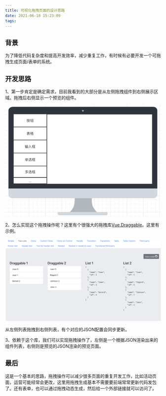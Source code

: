 ```yaml
---
title: 可视化拖拽页面的设计思路
date: 2021-06-10 15:23:09
tags:
---
```


## 背景

为了降低代码复杂度和提高开发效率，减少重复工作，有时候有必要开发一个可拖拽生成页面/表单的系统。

## 开发思路

1、第一步肯定是确定需求，目前我看到的大部分是从左侧拖拽组件到右侧展示区域。拖拽后右侧显示一个预览的组件。

![](/images/drag_1.png)

2、怎么实现这个拖拽操作呢？这里有个很强大的拖拽库[Vue.Draggable](https://sortablejs.github.io/Vue.Draggable/#/simple)。这里有示例。

![](/images/drag_2.png)

从左侧列表拖拽到右侧列表，有个对应的JSON配置会同步更新。

3、依赖于这个库，我们可以实现拖拽操作了，左侧是一个根据JSON渲染出来的组件列表，右侧则是预览的JSON渲染的预览页面。

## 最后

这是一个基本的思路，拖拽操作可以减少很多页面的重复开发工作，比如活动页面，运营可能经常会更改，这里用拖拽生成基本不需要要前端常常更新代码发包了。还有表单，也可以通过拖拽动态生成，然后给一个外部链接就可以访问了。
